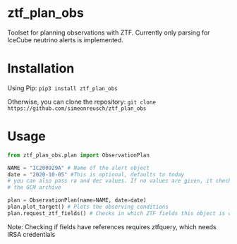 # ztf_plan_obs
Toolset for planning observations with ZTF. Currently only parsing for IceCube neutrino alerts is implemented.

# Installation
Using Pip: ```pip3 install ztf_plan_obs```

Otherwise, you can clone the repository: ```git clone https://github.com/simeonreusch/ztf_plan_obs```

# Usage
```python
from ztf_plan_obs.plan import ObservationPlan

NAME = "IC200929A" # Name of the alert object
date = "2020-10-05" #This is optional, defaults to today
# you can also pass ra and dec values. If no values are given, it checks
# the GCN archive

plan = ObservationPlan(name=NAME, date=date)
plan.plot_target() # Plots the observing conditions
plan.request_ztf_fields() # Checks in which ZTF fields this object is observable
```

Note: Checking if fields have references requires ztfquery, which needs IRSA credentials
